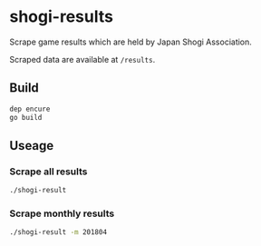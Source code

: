 # shogi-results

Scrape game results which are held by Japan Shogi Association.

Scraped data are available at `/results`.

## Build

```sh
dep encure
go build
```

## Useage

### Scrape all results

```sh
./shogi-result
```

### Scrape monthly results

```sh
./shogi-result -m 201804
```
